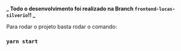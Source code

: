 **_ Todo o desenvolvimento foi realizado na Branch `frontend-lucas-silverio`!! _**

Para rodar o projeto basta rodar o comando:

### `yarn start`
